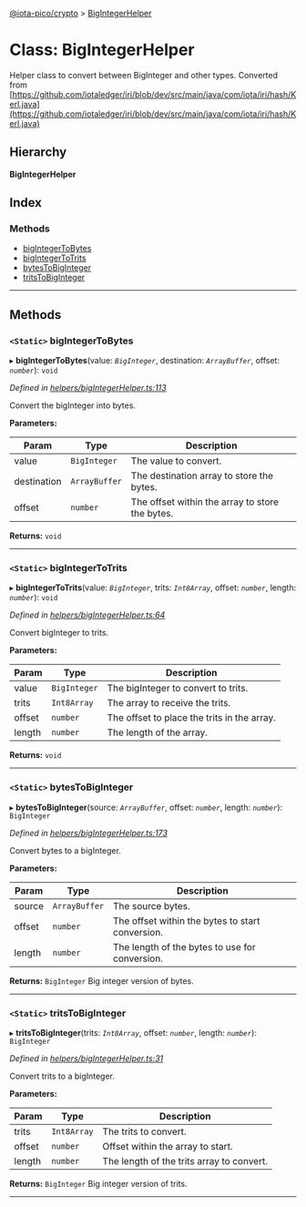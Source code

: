 [@iota-pico/crypto](../README.md) > [BigIntegerHelper](../classes/bigintegerhelper.md)

# Class: BigIntegerHelper

Helper class to convert between BigInteger and other types. Converted from [https://github.com/iotaledger/iri/blob/dev/src/main/java/com/iota/iri/hash/Kerl.java](https://github.com/iotaledger/iri/blob/dev/src/main/java/com/iota/iri/hash/Kerl.java)

## Hierarchy

**BigIntegerHelper**

## Index

### Methods

* [bigIntegerToBytes](bigintegerhelper.md#bigintegertobytes)
* [bigIntegerToTrits](bigintegerhelper.md#bigintegertotrits)
* [bytesToBigInteger](bigintegerhelper.md#bytestobiginteger)
* [tritsToBigInteger](bigintegerhelper.md#tritstobiginteger)

---

## Methods

<a id="bigintegertobytes"></a>

### `<Static>` bigIntegerToBytes

▸ **bigIntegerToBytes**(value: *`BigInteger`*, destination: *`ArrayBuffer`*, offset: *`number`*): `void`

*Defined in [helpers/bigIntegerHelper.ts:113](https://github.com/iota-pico/crypto/blob/a1912d9/src/helpers/bigIntegerHelper.ts#L113)*

Convert the bigInteger into bytes.

**Parameters:**

| Param | Type | Description |
| ------ | ------ | ------ |
| value | `BigInteger` |  The value to convert. |
| destination | `ArrayBuffer` |  The destination array to store the bytes. |
| offset | `number` |  The offset within the array to store the bytes. |

**Returns:** `void`

___
<a id="bigintegertotrits"></a>

### `<Static>` bigIntegerToTrits

▸ **bigIntegerToTrits**(value: *`BigInteger`*, trits: *`Int8Array`*, offset: *`number`*, length: *`number`*): `void`

*Defined in [helpers/bigIntegerHelper.ts:64](https://github.com/iota-pico/crypto/blob/a1912d9/src/helpers/bigIntegerHelper.ts#L64)*

Convert bigInteger to trits.

**Parameters:**

| Param | Type | Description |
| ------ | ------ | ------ |
| value | `BigInteger` |  The bigInteger to convert to trits. |
| trits | `Int8Array` |  The array to receive the trits. |
| offset | `number` |  The offset to place the trits in the array. |
| length | `number` |  The length of the array. |

**Returns:** `void`

___
<a id="bytestobiginteger"></a>

### `<Static>` bytesToBigInteger

▸ **bytesToBigInteger**(source: *`ArrayBuffer`*, offset: *`number`*, length: *`number`*): `BigInteger`

*Defined in [helpers/bigIntegerHelper.ts:173](https://github.com/iota-pico/crypto/blob/a1912d9/src/helpers/bigIntegerHelper.ts#L173)*

Convert bytes to a bigInteger.

**Parameters:**

| Param | Type | Description |
| ------ | ------ | ------ |
| source | `ArrayBuffer` |  The source bytes. |
| offset | `number` |  The offset within the bytes to start conversion. |
| length | `number` |  The length of the bytes to use for conversion. |

**Returns:** `BigInteger`
Big integer version of bytes.

___
<a id="tritstobiginteger"></a>

### `<Static>` tritsToBigInteger

▸ **tritsToBigInteger**(trits: *`Int8Array`*, offset: *`number`*, length: *`number`*): `BigInteger`

*Defined in [helpers/bigIntegerHelper.ts:31](https://github.com/iota-pico/crypto/blob/a1912d9/src/helpers/bigIntegerHelper.ts#L31)*

Convert trits to a bigInteger.

**Parameters:**

| Param | Type | Description |
| ------ | ------ | ------ |
| trits | `Int8Array` |  The trits to convert. |
| offset | `number` |  Offset within the array to start. |
| length | `number` |  The length of the trits array to convert. |

**Returns:** `BigInteger`
Big integer version of trits.

___


